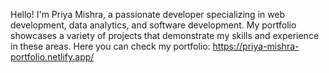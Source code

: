 Hello! I'm Priya Mishra, a passionate developer specializing in web development, data analytics, and software development. My portfolio showcases a variety of projects that demonstrate my skills and experience in these areas.
Here you can check my portfolio: https://priya-mishra-portfolio.netlify.app/

